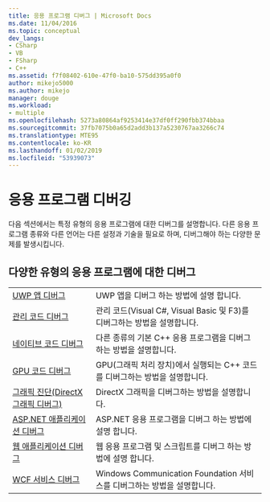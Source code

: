 ```yaml
---
title: 응용 프로그램 디버그 | Microsoft Docs
ms.date: 11/04/2016
ms.topic: conceptual
dev_langs:
- CSharp
- VB
- FSharp
- C++
ms.assetid: f7f08402-610e-47f0-ba10-575dd395a0f0
author: mikejo5000
ms.author: mikejo
manager: douge
ms.workload:
- multiple
ms.openlocfilehash: 5273a80864af9253414e37df0ff290fbb374bbaa
ms.sourcegitcommit: 37fb7075b0a65d2add3b137a5230767aa3266c74
ms.translationtype: MTE95
ms.contentlocale: ko-KR
ms.lasthandoff: 01/02/2019
ms.locfileid: "53939073"
---
```

# <a name="debugging-applications"></a>응용 프로그램 디버깅
다음 섹션에서는 특정 유형의 응용 프로그램에 대한 디버그를 설명합니다. 다른 응용 프로그램 종류와 다른 언어는 다른 설정과 기술을 필요로 하며, 디버그해야 하는 다양한 문제를 발생시킵니다.  
  
## <a name="debugging-for-different-types-of-applications"></a>다양한 유형의 응용 프로그램에 대한 디버그  
  
|||  
|-|-|  
|[UWP 앱 디버그](../debugger/debugging-windows-store-and-windows-universal-apps.md)|UWP 앱을 디버그 하는 방법에 설명 합니다.|  
|[관리 코드 디버그](../debugger/debugging-managed-code.md)|관리 코드(Visual C#, Visual Basic 및 F3)를 디버그하는 방법을 설명합니다.|  
|[네이티브 코드 디버그](../debugger/debugging-native-code.md)|다른 종류의 기본 C++ 응용 프로그램을 디버그하는 방법을 설명합니다.|  
|[GPU 코드 디버그](../debugger/debugging-gpu-code.md)|GPU(그래픽 처리 장치)에서 실행되는 C++ 코드를 디버그하는 방법을 설명합니다.|  
|[그래픽 진단(DirectX 그래픽 디버그)](/visualstudio/debugger/graphics/visual-studio-graphics-diagnostics)|DirectX 그래픽을 디버그하는 방법을 설명합니다.|  
|[ASP.NET 애플리케이션 디버그](../debugger/how-to-enable-debugging-for-aspnet-applications.md)|ASP.NET 응용 프로그램을 디버그 하는 방법에 설명 합니다.| 
|[웹 애플리케이션 디버그](../debugger/debugging-web-applications.md)|웹 응용 프로그램 및 스크립트를 디버그 하는 방법에 설명 합니다.|  
|[WCF 서비스 디버그](../debugger/debugging-wcf-services.md)|Windows Communication Foundation 서비스를 디버그하는 방법을 설명합니다.|